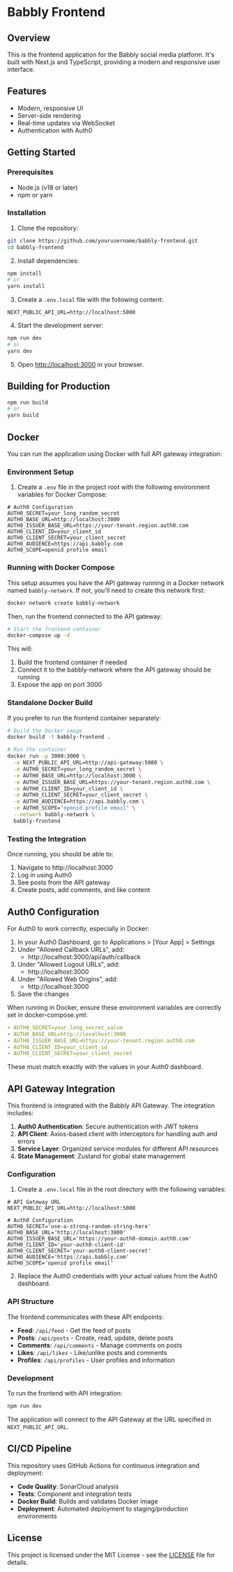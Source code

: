 # Babbly Frontend

## Overview

This is the frontend application for the Babbly social media platform. It's built with Next.js and TypeScript, providing a modern and responsive user interface.

## Features

- Modern, responsive UI
- Server-side rendering
- Real-time updates via WebSocket
- Authentication with Auth0

## Getting Started

### Prerequisites

- Node.js (v18 or later)
- npm or yarn

### Installation

1. Clone the repository:

```bash
git clone https://github.com/yourusername/babbly-frontend.git
cd babbly-frontend
```

2. Install dependencies:

```bash
npm install
# or
yarn install
```

3. Create a `.env.local` file with the following content:

```
NEXT_PUBLIC_API_URL=http://localhost:5000
```

4. Start the development server:

```bash
npm run dev
# or
yarn dev
```

5. Open [http://localhost:3000](http://localhost:3000) in your browser.

## Building for Production

```bash
npm run build
# or
yarn build
```

## Docker

You can run the application using Docker with full API gateway integration:

### Environment Setup

1. Create a `.env` file in the project root with the following environment variables for Docker Compose:

```
# Auth0 Configuration
AUTH0_SECRET=your_long_random_secret
AUTH0_BASE_URL=http://localhost:3000
AUTH0_ISSUER_BASE_URL=https://your-tenant.region.auth0.com
AUTH0_CLIENT_ID=your_client_id
AUTH0_CLIENT_SECRET=your_client_secret
AUTH0_AUDIENCE=https://api.babbly.com
AUTH0_SCOPE=openid profile email
```

### Running with Docker Compose

This setup assumes you have the API gateway running in a Docker network named `babbly-network`. If not, you'll need to create this network first:

```bash
docker network create babbly-network
```

Then, run the frontend connected to the API gateway:

```bash
# Start the frontend container
docker-compose up -d
```

This will:
1. Build the frontend container if needed
2. Connect it to the babbly-network where the API gateway should be running
3. Expose the app on port 3000

### Standalone Docker Build

If you prefer to run the frontend container separately:

```bash
# Build the Docker image
docker build -t babbly-frontend .

# Run the container
docker run -p 3000:3000 \
  -e NEXT_PUBLIC_API_URL=http://api-gateway:5000 \
  -e AUTH0_SECRET=your_long_random_secret \
  -e AUTH0_BASE_URL=http://localhost:3000 \
  -e AUTH0_ISSUER_BASE_URL=https://your-tenant.region.auth0.com \
  -e AUTH0_CLIENT_ID=your_client_id \
  -e AUTH0_CLIENT_SECRET=your_client_secret \
  -e AUTH0_AUDIENCE=https://api.babbly.com \
  -e AUTH0_SCOPE="openid profile email" \
  --network babbly-network \
  babbly-frontend
```

### Testing the Integration

Once running, you should be able to:
1. Navigate to http://localhost:3000
2. Log in using Auth0
3. See posts from the API gateway
4. Create posts, add comments, and like content

## Auth0 Configuration

For Auth0 to work correctly, especially in Docker:

1. In your Auth0 Dashboard, go to Applications > [Your App] > Settings
2. Under "Allowed Callback URLs", add:
   - http://localhost:3000/api/auth/callback
3. Under "Allowed Logout URLs", add:
   - http://localhost:3000
4. Under "Allowed Web Origins", add:
   - http://localhost:3000
5. Save the changes

When running in Docker, ensure these environment variables are correctly set in docker-compose.yml:

```yaml
- AUTH0_SECRET=your_long_secret_value
- AUTH0_BASE_URL=http://localhost:3000
- AUTH0_ISSUER_BASE_URL=https://your-tenant.region.auth0.com
- AUTH0_CLIENT_ID=your_client_id
- AUTH0_CLIENT_SECRET=your_client_secret
```

These must match exactly with the values in your Auth0 dashboard.

## API Gateway Integration

This frontend is integrated with the Babbly API Gateway. The integration includes:

1. **Auth0 Authentication**: Secure authentication with JWT tokens
2. **API Client**: Axios-based client with interceptors for handling auth and errors
3. **Service Layer**: Organized service modules for different API resources
4. **State Management**: Zustand for global state management

### Configuration

1. Create a `.env.local` file in the root directory with the following variables:

```
# API Gateway URL
NEXT_PUBLIC_API_URL=http://localhost:5000

# Auth0 Configuration
AUTH0_SECRET='use-a-strong-random-string-here'
AUTH0_BASE_URL='http://localhost:3000'
AUTH0_ISSUER_BASE_URL='https://your-auth0-domain.auth0.com'
AUTH0_CLIENT_ID='your-auth0-client-id'
AUTH0_CLIENT_SECRET='your-auth0-client-secret'
AUTH0_AUDIENCE='https://api.babbly.com'
AUTH0_SCOPE='openid profile email'
```

2. Replace the Auth0 credentials with your actual values from the Auth0 dashboard.

### API Structure

The frontend communicates with these API endpoints:

- **Feed**: `/api/feed` - Get the feed of posts
- **Posts**: `/api/posts` - Create, read, update, delete posts
- **Comments**: `/api/comments` - Manage comments on posts
- **Likes**: `/api/likes` - Like/unlike posts and comments
- **Profiles**: `/api/profiles` - User profiles and information

### Development

To run the frontend with API integration:

```bash
npm run dev
```

The application will connect to the API Gateway at the URL specified in `NEXT_PUBLIC_API_URL`.

## CI/CD Pipeline

This repository uses GitHub Actions for continuous integration and deployment:

- **Code Quality**: SonarCloud analysis
- **Tests**: Component and integration tests
- **Docker Build**: Builds and validates Docker image
- **Deployment**: Automated deployment to staging/production environments

## License

This project is licensed under the MIT License - see the [LICENSE](LICENSE) file for details.
